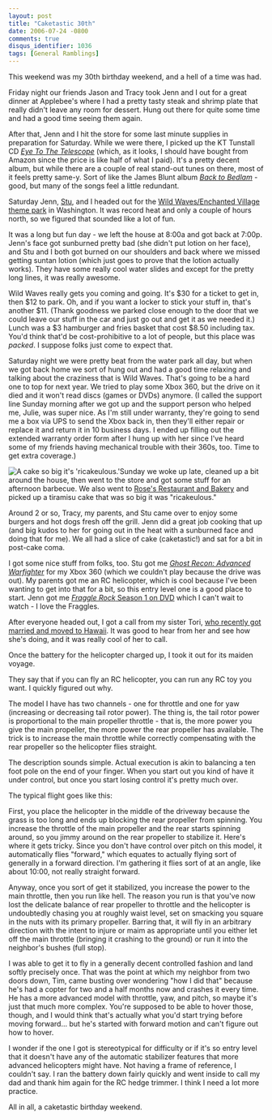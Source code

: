```yaml
---
layout: post
title: "Caketastic 30th"
date: 2006-07-24 -0800
comments: true
disqus_identifier: 1036
tags: [General Ramblings]
---
```

This weekend was my 30th birthday weekend, and a hell of a time was
had.
 
 Friday night our friends Jason and Tracy took Jenn and I out for a
great dinner at Applebee's where I had a pretty tasty steak and shrimp
plate that really didn't leave any room for dessert. Hung out there for
quite some time and had a good time seeing them again.
 
 After that, Jenn and I hit the store for some last minute supplies in
preparation for Saturday. While we were there, I picked up the KT
Tunstall CD [*Eye To The
Telescope*](http://www.amazon.com/exec/obidos/ASIN/B000DN5VJY/mhsvortex)
(which, as it looks, I should have bought from Amazon since the price is
like half of what I paid). It's a pretty decent album, but while there
are a couple of real stand-out tunes on there, most of it feels pretty
same-y. Sort of like the James Blunt album [*Back to
Bedlam*](http://www.amazon.com/exec/obidos/ASIN/B000301YY8/mhsvortex) -
good, but many of the songs feel a little redundant.
 
 Saturday Jenn, [Stu](http://www.stuartthompson.net), and I headed out
for the [Wild Waves/Enchanted Village theme
park](http://www.sixflags.com/parks/enchantedvillage/) in Washington. It
was record heat and only a couple of hours north, so we figured that
sounded like a lot of fun.
 
 It was a long but fun day - we left the house at 8:00a and got back at
7:00p. Jenn's face got sunburned pretty bad (she didn't put lotion on
her face), and Stu and I both got burned on our shoulders and back where
we missed getting suntan lotion (which just goes to prove that the
lotion actually works). They have some really cool water slides and
except for the pretty long lines, it was really awesome.
 
 Wild Waves really gets you coming and going. It's \$30 for a ticket to
get in, then \$12 to park. Oh, and if you want a locker to stick your
stuff in, that's another \$11. (Thank goodness we parked close enough to
the door that we could leave our stuff in the car and just go out and
get it as we needed it.) Lunch was a \$3 hamburger and fries basket that
cost \$8.50 including tax. You'd think that'd be cost-prohibitive to a
lot of people, but this place was *packed*. I suppose folks just come to
expect that.
 
 Saturday night we were pretty beat from the water park all day, but
when we got back home we sort of hung out and had a good time relaxing
and talking about the craziness that is Wild Waves. That's going to be a
hard one to top for next year. We tried to play some Xbox 360, but the
drive on it died and it won't read discs (games or DVDs) anymore. (I
called the support line Sunday morning after we got up and the support
person who helped me, Julie, was super nice. As I'm still under
warranty, they're going to send me a box via UPS to send the Xbox back
in, then they'll either repair or replace it and return it in 10
business days. I ended up filling out the extended warranty order form
after I hung up with her since I've heard some of my friends having
mechanical trouble with their 360s, too. Time to get extra coverage.)
 
 ![A cake so big it's
'ricakeulous.'](https://hyqi8g.dm2303.livefilestore.com/y2pqFm9EDwFsD9rmliTfu-fen_wKHtagNGHrZWWXcehSUpKRLawipIZn3rHs5de9KEwcFPjTeQa6LZ338INfKzqBshf1dToFBpetu__7TpYBsU/20060724ricakeulous.jpg?psid=1)Sunday
we woke up late, cleaned up a bit around the house, then went to the
store and got some stuff for an afternoon barbecue. We also went to
[Rose's Restaurant and Bakery](http://www.rosesrestaurant.net/) and
picked up a tiramisu cake that was so big it was "ricakeulous."
 
 Around 2 or so, Tracy, my parents, and Stu came over to enjoy some
burgers and hot dogs fresh off the grill. Jenn did a great job cooking
that up (and big kudos to her for going out in the heat with a sunburned
face and doing that for me). We all had a slice of cake (caketastic!)
and sat for a bit in post-cake coma.
 
 I got some nice stuff from folks, too. Stu got me [*Ghost Recon:
Advanced
Warfighter*](http://www.amazon.com/exec/obidos/ASIN/B000A0EFJW/mhsvortex)
for my Xbox 360 (which we couldn't play because the drive was out). My
parents got me an RC helicopter, which is cool because I've been wanting
to get into that for a bit, so this entry level one is a good place to
start. Jenn got me [*Fraggle Rock* Season 1 on
DVD](http://www.amazon.com/exec/obidos/ASIN/B0009RQSSW/mhsvortex) which
I can't wait to watch - I love the Fraggles.
 
 After everyone headed out, I got a call from my sister Tori, [who
recently got married and moved to
Hawaii](/archive/2006/07/05/toris-wedding.aspx). It was good to hear
from her and see how she's doing, and it was really cool of her to
call.
 
 Once the battery for the helicopter charged up, I took it out for its
maiden voyage.
 
 They say that if you can fly an RC helicopter, you can run any RC toy
you want. I quickly figured out why.
 
 The model I have has two channels - one for throttle and one for yaw
(increasing or decreasing tail rotor power). The thing is, the tail
rotor power is proportional to the main propeller throttle - that is,
the more power you give the main propeller, the more power the rear
propeller has available. The trick is to increase the main throttle
while correctly compensating with the rear propeller so the helicopter
flies straight.
 
 The description sounds simple. Actual execution is akin to balancing a
ten foot pole on the end of your finger. When you start out you kind of
have it under control, but once you start losing control it's pretty
much over.
 
 The typical flight goes like this:
 
 First, you place the helicopter in the middle of the driveway because
the grass is too long and ends up blocking the rear propeller from
spinning. You increase the throttle of the main propeller and the rear
starts spinning around, so you jimmy around on the rear propeller to
stabilize it. Here's where it gets tricky. Since you don't have control
over pitch on this model, it automatically flies "forward," which
equates to actually flying sort of generally in a forward direction. I'm
gathering it flies sort of at an angle, like about 10:00, not really
straight forward.
 
 Anyway, once you sort of get it stabilized, you increase the power to
the main throttle, then you run like hell. The reason you run is that
you've now lost the delicate balance of rear propeller to throttle and
the helicopter is undoubtedly chasing you at roughly waist level, set on
smacking you square in the nuts with its primary propeller. Barring
that, it will fly in an arbitrary direction with the intent to injure or
maim as appropriate until you either let off the main throttle (bringing
it crashing to the ground) or run it into the neighbor's bushes (full
stop).
 
 I was able to get it to fly in a generally decent controlled fashion
and land softly precisely once. That was the point at which my neighbor
from two doors down, Tim, came busting over wondering "how I did that"
because he's had a copter for two and a half months now and crashes it
every time. He has a more advanced model with throttle, yaw, and pitch,
so maybe it's just that much more complex. You're supposed to be able to
hover those, though, and I would think that's actually what you'd start
trying before moving forward... but he's started with forward motion and
can't figure out how to hover.
 
 I wonder if the one I got is stereotypical for difficulty or if it's so
entry level that it doesn't have any of the automatic stabilizer
features that more advanced helicopters might have. Not having a frame
of reference, I couldn't say. I ran the battery down fairly quickly and
went inside to call my dad and thank him again for the RC hedge trimmer.
I think I need a lot more practice.
 
 All in all, a caketastic birthday weekend.

